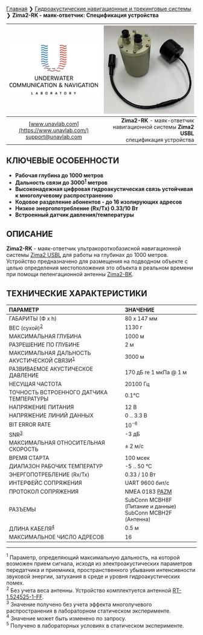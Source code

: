[Главная](/README_RU) ❯ [Гидроакустические навигационные и трекинговые системы](/navigation_and_tracking_systems_ru) ❯ **Zima2-RK - маяк-ответчик: Спецификация устройства**

<div style="page-break-after: always;"></div>

| ![logo](/documentation/sm_logo.png) | ![logo](/documentation/zima2rk.png) |
| :---: | ---: |
| [www.unavlab.com](https://www.unavlab.com/) <br/> [support@unavlab.com](mailto:support@unavlab.com) | **Zima2-RK** - маяк-ответчик навигационной системы **Zima2 USBL** <br/> спецификация устройства |

## КЛЮЧЕВЫЕ ОСОБЕННОСТИ

* **Рабочая глубина до 1000 метров**
* **Дальность связи до 3000<sup>[1](#footnote1)</sup> метров**
* **Высоконадежная цифровая гидроакустическая связь устойчивая к многолучевому распространению**
* **Кодовое разделение абонентов - до 16 изолирующих адресов**
* **Низкое энергопотребление (Rx/Tx) 0.33/10 Вт**
* **Встроенный датчик давления/температуры**

## ОПИСАНИЕ

**Zima2-RK** - маяк-ответчик ультракороткобазисной навигационной системы [Zima2 USBL](Zima2_DataBrief_ru.md) для работы на глубинах до 1000 метров.  
Устройство предназначено для размещения на подводном объекте с целью определения местоположения это объекта в реальном времени при помощи пеленгационной антенны [Zima2-BK](Zima2BK_Specification_ru.md). 

<div style="page-break-after: always;"></div>

## ТЕХНИЧЕСКИЕ ХАРАКТЕРИСТИКИ

| ПАРАМЕТР | ЗНАЧЕНИЕ |
| :--- | :--- |
| ГАБАРИТЫ (Ф х h) | 80 x 147 мм |
| ВЕС (сухой)<sup>[2](#footnote2)</sup> | 1130 г |
| МАКСИМАЛЬНАЯ ГЛУБИНА | 1000 м |
| РАЗРЕШЕНИЕ ПО ГЛУБИНЕ | 2 м |
| МАКСИМАЛЬНАЯ ДАЛЬНОСТЬ АКУСТИЧЕСКОЙ СВЯЗИ<sup>[1](#footnote1)</sup> | 3000 м |
| РАЗВИВАЕМОЕ АКУСТИЧЕСКОЕ ДАВЛЕНИЕ | 170 дБ re 1 мкПа @ 1 м |
| НЕСУЩАЯ ЧАСТОТА | 20100 Гц |
| ТОЧНОСТЬ ВСТРОЕННОГО ДАТЧИКА ТЕМПЕРАТУРЫ | 0.1°С |
| НАПРЯЖЕНИЕ ПИТАНИЯ | 12 В |
| НАПРЯЖЕНИЕ ЛИНИЙ ДАННЫХ | 0 .. 3.3 В |
| BIT ERROR RATE | 10<sup>-6</sup> |
| SNR<sup>[3](#footnote3)</sup> | -3 дБ |
| МАКСИМАЛЬНАЯ ОТНОСИТЕЛЬНАЯ СКОРОСТЬ | ± 2 м/с |
| ВРЕМЯ СТАРТА | 100 мсек |
| ДИАПАЗОН РАБОЧИХ ТЕМПЕРАТУР | -5 .. 50 °C |
| ЭНЕРГОПОТРЕБЛЕНИЕ (Rx/Tx) | 0.33 / 10 Вт |
| ИНТЕРФЕЙС СОПРЯЖЕНИЯ | UART 9600 бит/с |
| ПРОТОКОЛ СОПРЯЖЕНИЯ | NMEA 0183 [PAZM](Zima2_Protocol_Specification_ru.md) |
| РАЗЪЕМЫ | SubConn MCBH8F (Питание и данные) <br/> SubConn MCBH2F (Антенна) |
| ДЛИНА КАБЕЛЯ<sup>[4](#footnote4)</sup> | 0.5 м |
| МАКСИМАЛЬНОЕ ЧИСЛО АДРЕСОВ | 16 |

<!-- | ПОЛОСА ЧАСТОТ | 10 .. 30 кГц | -->

________________
<a name="footnote1"><sup>1</sup></a> Параметр, определяющий максимальную дальность, на которой возможен прием сигнала, исходя из электроакустических параметров передатчика и приемника, пространственного убывания интенсивности звуковой энергии, затухания в среде и уровня гидроакустических помех.  
<a name="footnote2"><sup>2</sup></a> Без учета веса антенны. Устройство комплектуется антенной [RT-1.524525-1-FF](/documentation/RU/Transducers/RT_1_524525_1_FF_Specification_ru).   
<a name="footnote3"><sup>3</sup></a> Значение получено без учета эффекта многолучевого распространения в лабораторном статическом эксперименте.  
<a name="footnote4"><sup>4</sup></a> Значение может быть изменено по запросу.  
<a name="footnote5"><sup>5</sup></a> Получено в лабораторных условиях в статическом эксперименте.  

<div style="page-break-after: always;"></div>

